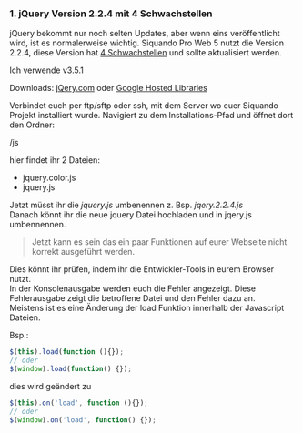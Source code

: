 ### 1. jQuery Version 2.2.4 mit 4 Schwachstellen
jQuery bekommt nur noch selten Updates, aber wenn eins veröffentlicht wird, ist es normalerweise wichtig. Siquando Pro Web 5 nutzt die Version 2.2.4, diese Version hat [4 Schwachstellen](https://snyk.io/test/npm/jquery/2.2.4) und sollte aktualisiert werden.

Ich verwende v3.5.1

Downloads:
[jQery.com](https://jquery.com/download/) oder [Google Hosted Libraries
](https://developers.google.com/speed/libraries#jquery)

Verbindet euch per ftp/sftp oder ssh, mit dem Server wo euer Siquando Projekt installiert wurde.
Navigiert zu dem Installations-Pfad und öffnet dort den Ordner:

/js

hier findet ihr 2 Dateien:
- jquery.color.js
- jquery.js

Jetzt müsst ihr die *jquery.js* umbenennen z. Bsp. *jqery.2.2.4.js*   
Danach könnt ihr die neue jquery Datei hochladen und in jqery.js umbennennen.

>Jetzt kann es sein das ein paar Funktionen auf eurer Webseite nicht korrekt ausgeführt werden.

Dies könnt ihr prüfen, indem ihr die Entwickler-Tools in eurem Browser nutzt.  
In der Konsolenausgabe werden euch die Fehler angezeigt. Diese Fehlerausgabe zeigt die betroffene Datei und den Fehler dazu an.  
Meistens ist es eine Änderung der load Funktion innerhalb der Javascript Dateien.

Bsp.:
```js script
$(this).load(function (){});
// oder 
$(window).load(function() {});
```
dies wird geändert zu
```js
$(this).on('load', function (){});
// oder
$(window).on('load', function() {});
```
